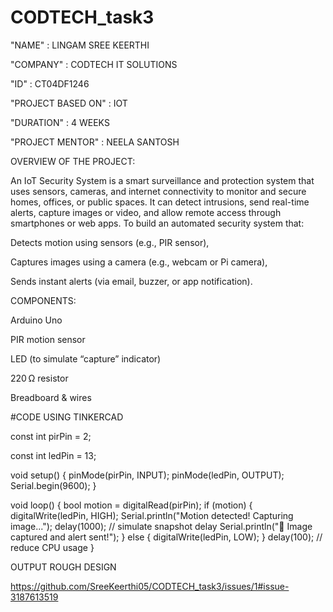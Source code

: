 # CODTECH_task3

"NAME" : LINGAM SREE KEERTHI


"COMPANY" : CODTECH IT SOLUTIONS


"ID" : CT04DF1246


"PROJECT BASED ON" : IOT


"DURATION" : 4 WEEKS


"PROJECT MENTOR" : NEELA SANTOSH


OVERVIEW OF THE PROJECT:

An IoT Security System is a smart surveillance and protection system that uses sensors, cameras, and internet connectivity to monitor and secure homes, offices, or public spaces. It can detect intrusions, send real-time alerts, capture images or video, and allow remote access through smartphones or web apps.
To build an automated security system that:


Detects motion using sensors (e.g., PIR sensor),

Captures images using a camera (e.g., webcam or Pi camera),

Sends instant alerts (via email, buzzer, or app notification).


COMPONENTS:

Arduino Uno

PIR motion sensor

LED (to simulate “capture” indicator)

220 Ω resistor

Breadboard & wires



#CODE USING TINKERCAD

const int pirPin = 2;

const int ledPin = 13;

void setup() {
  pinMode(pirPin, INPUT);
  pinMode(ledPin, OUTPUT);
  Serial.begin(9600);
}

void loop() {
  bool motion = digitalRead(pirPin);
  if (motion) {
    digitalWrite(ledPin, HIGH);
    Serial.println("Motion detected! Capturing image...");
    delay(1000);  // simulate snapshot delay
    Serial.println("💾 Image captured and alert sent!");
  } else {
    digitalWrite(ledPin, LOW);
  }
  delay(100);  // reduce CPU usage
}

OUTPUT ROUGH DESIGN


https://github.com/SreeKeerthi05/CODTECH_task3/issues/1#issue-3187613519
